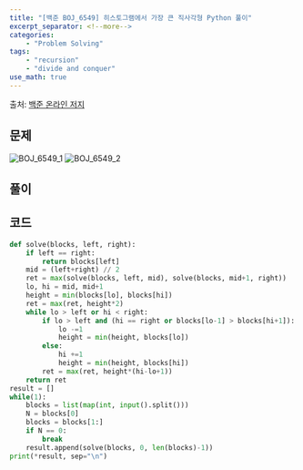 ```yaml
---
title: "[백준 BOJ_6549] 히스토그램에서 가장 큰 직사각형 Python 풀이"
excerpt_separator: <!--more-->
categories: 
    - "Problem Solving"
tags: 
    - "recursion"
    - "divide and conquer"
use_math: true
---
```

출처: [백준 온라인 저지](https://www.acmicpc.net/problem/6549)

## 문제  

![BOJ_6549_1](https://user-images.githubusercontent.com/59808674/116692347-2eac6b80-a9f7-11eb-869d-6663d6ca9733.PNG)
![BOJ_6549_2](https://user-images.githubusercontent.com/59808674/116692350-2fdd9880-a9f7-11eb-960e-5d5c9ad5660f.PNG)

## 풀이  



## 코드  
```python
def solve(blocks, left, right):
    if left == right:
        return blocks[left]
    mid = (left+right) // 2
    ret = max(solve(blocks, left, mid), solve(blocks, mid+1, right))
    lo, hi = mid, mid+1
    height = min(blocks[lo], blocks[hi])
    ret = max(ret, height*2)
    while lo > left or hi < right:
        if lo > left and (hi == right or blocks[lo-1] > blocks[hi+1]):
            lo -=1
            height = min(height, blocks[lo])
        else:
            hi +=1
            height = min(height, blocks[hi])
        ret = max(ret, height*(hi-lo+1))
    return ret
result = []
while(1):
    blocks = list(map(int, input().split()))
    N = blocks[0]
    blocks = blocks[1:]
    if N == 0:
        break
    result.append(solve(blocks, 0, len(blocks)-1))
print(*result, sep="\n")
```